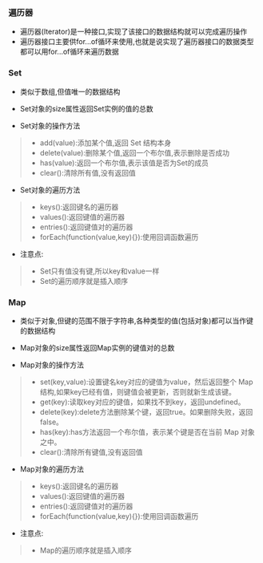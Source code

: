 ### 遍历器
* 遍历器(Iterator)是一种接口,实现了该接口的数据结构就可以完成遍历操作
* 遍历器接口主要供for...of循环来使用,也就是说实现了遍历器接口的数据类型都可以用for...of循环来遍历数据

### Set
* 类似于数组,但值唯一的数据结构

* Set对象的size属性返回Set实例的值的总数

* Set对象的操作方法

> * add(value):添加某个值,返回 Set 结构本身
> * delete(value):删除某个值,返回一个布尔值,表示删除是否成功
> * has(value):返回一个布尔值,表示该值是否为Set的成员
> * clear():清除所有值,没有返回值

* Set对象的遍历方法

> * keys():返回键名的遍历器
> * values():返回键值的遍历器
> * entries():返回键值对的遍历器
> * forEach(function(value,key){}):使用回调函数遍历

* 注意点:

> * Set只有值没有键,所以key和value一样
> * Set的遍历顺序就是插入顺序

### Map
* 类似于对象,但键的范围不限于字符串,各种类型的值(包括对象)都可以当作键的数据结构

* Map对象的size属性返回Map实例的键值对的总数

* Map对象的操作方法

> * set(key,value):设置键名key对应的键值为value，然后返回整个 Map 结构,如果key已经有值，则键值会被更新，否则就新生成该键。
> * get(key):读取key对应的键值，如果找不到key，返回undefined。
> * delete(key):delete方法删除某个键，返回true。如果删除失败，返回false。
> * has(key):has方法返回一个布尔值，表示某个键是否在当前 Map 对象之中。
> * clear():清除所有键值,没有返回值

* Map对象的遍历方法

> * keys():返回键名的遍历器
> * values():返回键值的遍历器
> * entries():返回键值对的遍历器
> * forEach(function(value,key){}):使用回调函数遍历

* 注意点:

> * Map的遍历顺序就是插入顺序